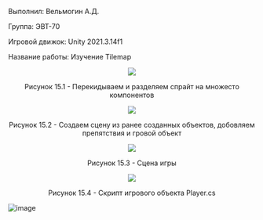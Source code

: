 Выполнил: Вельмогин А.Д.
  </p>
<p align="left"> Группа: ЭВТ-70
  </p>
<p align="left"> Игровой движок: Unity 2021.3.14f1
  </p>
<p align="left"> Название работы: Изучение Tilemap
  </p>
  

<p align="center">
  <img src="1.png"/>
</p>


<p align="center">
Рисунок 15.1 - Перекидываем и разделяем спрайт на множесто компонентов 
</p>


<p align="center">
  <img src="2.png"/>
</p>


<p align="center">
Рисунок 15.2 - Создаем сцену из ранее созданных объектов, добовляем препятствия и гровой объект 
</p>


<p align="center">
  <img src="3.png"/>
</p>


<p align="center">
Рисунок 15.3 - Сцена игры
</p>


<p align="center">
  <img src="4.png"/>
</p>


<p align="center">
Рисунок 15.4 - Скрипт игрового объекта Player.cs
</p>


![image](https://user-images.githubusercontent.com/119512231/205581085-44a56232-c025-4221-a565-c24636c01434.png)

